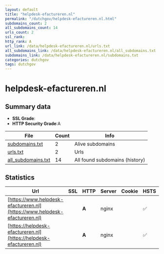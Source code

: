 ```yaml
---
layout: default
title: "helpdesk-efactureren.nl"
permalink: "/dutchgov/helpdesk-efactureren.nl.html"
subdomains_count: 2
all_subdomains_count: 14
urls_count: 2
ssl_rank: 
http_rank: A
url_link: /data/helpdesk-efactureren.nl/urls.txt
all_subdomains_link: /data/helpdesk-efactureren.nl/all_subdomains.txt
subdomains_link: /data/helpdesk-efactureren.nl/subdomains.txt
categories: dutchgov
tags: dutchgov
---
```



# helpdesk-efactureren.nl
## Summary data


 - **SSL Grade**:
 - **HTTP Security Grade**:A


| File       | Count | Info |
|------------|-------|------|
|[subdomains.txt](/DutchGovScope/data/helpdesk-efactureren.nl/subdomains.txt)|2|Alive subdomains|
|[urls.txt](/DutchGovScope/data/helpdesk-efactureren.nl/urls.txt)|2|Urls|
|[all_subdomains.txt](/DutchGovScope/data/helpdesk-efactureren.nl/all_subdomains.txt)|14|All found subdomains (history)|


## Statistics


| Url | SSL | HTTP | Server | Cookie | HSTS | CORS | CTO | CSP | XFO | XXP | RP |FP| Tech |Title |
|--------|-------|-------|------|------|------|------|------|------|------|------|------|------|------|------|
|[https://www.helpdesk-efactureren.nl](https://www.helpdesk-efactureren.nl)| | **A**|nginx| |:white_check_mark: | | | | :white_check_mark: | :white_check_mark: | :white_check_mark: | |Drupal:10 HSTS Nginx PHP|Helpdesk e-factu...|
|[https://helpdesk-efactureren.nl](https://helpdesk-efactureren.nl)| | **A**|nginx| |:white_check_mark: | | | | :white_check_mark: | :white_check_mark: | :white_check_mark: | |HSTS Nginx|301 Moved Perman...|

